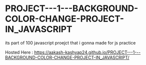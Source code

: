 # PROJECT---1---BACKGROUND-COLOR-CHANGE-PROJECT-IN_JAVASCRIPT
its part of 100 javascript proejct that i gonna made for js practice

Hosted Here : https://aakash-kashyap24.github.io/PROJECT---1---BACKGROUND-COLOR-CHANGE-PROJECT-IN_JAVASCRIPT/ 
